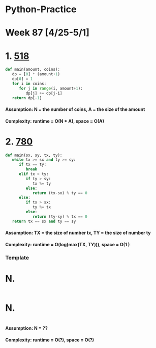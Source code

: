 # Python-Practice

# Week 87 [4/25-5/1]

# 1. [518](https://leetcode.com/problems/coin-change-2/)
```python
def main(amount, coins):
   dp = [0] * (amount+1)
   dp[0] = 1
   for i in coins:
      for j in range(i, amount+1):
         dp[j] += dp[j-i]
   return dp[-1]
```
#### Assumption: N = the number of coins, A = the size of the amount
#### Complexity: runtime = O(N * A), space = O(A)

# 2. [780](https://leetcode.com/problems/reaching-points/)
```python
def main(sx, sy, tx, ty):
   while tx >= sx and ty >= sy:
      if tx == ty:
         break
      elif tx > ty:
         if ty > sy:
            tx %= ty
         else:
            return (tx-sx) % ty == 0
      else:
         if tx > sx:
            ty %= tx
         else:
            return (ty-sy) % tx == 0
   return tx == sx and ty == sy
```
#### Assumption: TX = the size of number tx, TY = the size of number ty
#### Complexity: runtime = O(log(max(TX, TY))), space = O(1 )

### Template
# N. []()
```sql
```

# N. []()
```python
```
#### Assumption: N = ??
#### Complexity: runtime = O(?), space = O(?)
